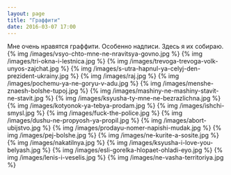 ```yaml
---
layout: page
title: "Граффити"
date: 2016-03-07 17:00
---
```

Мне очень нравятся граффити. Особенно надписи. Здесь я их собираю.
{% img /images/vsyo-chto-mne-ne-nravitsya-govno.jpg %}
{% img /images/tri-okna-i-lestnica.jpg %}
{% img /images/trevoga-trevoga-volk-unyos-zajchat.jpg %}
{% img /images/s-utra-hapnul-ya-celyj-den-prezident-ukrainy.jpg %}
{% img /images/raj.jpg %}
{% img /images/pochemu-ya-ne-goryu-v-adu.jpg %}
{% img /images/menshe-znaesh-bolshe-tupoj.jpg %}
{% img /images/mashiny-ne-mashiny-stavit-ne-stavit.jpg %}
{% img /images/ksyusha-ty-mne-ne-bezrazlichna.jpg %}
{% img /images/kotyonok-ya-tebya-prodam.jpg %}
{% img /images/ishchi-smysl.jpg %}
{% img /images/fuck-the-police.jpg %}
{% img /images/dushu-ne-propyosh-ya-propil.jpg %}
{% img /images/abort-ubijstvo.jpg %}
{% img /images/prodayu-nomer-napishi-mudak.jpg %}
{% img /images/pej-bolshe.jpg %}
{% img /images/ne-kurite-a-sosite.jpg %}
{% img /images/nakatilnya.jpg %}
{% img /images/ksyusha-i-love-you-belyash.jpg %}
{% img /images/esli-gorelka-hlopaet-ohladi-eyo.jpg %}
{% img /images/lenis-i-veselis.jpg %}
{% img /images/ne-vasha-territoriya.jpg %}